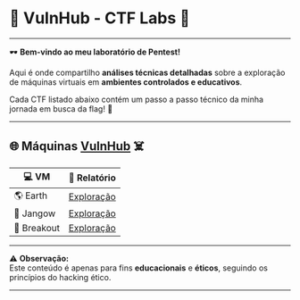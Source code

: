 <p align="center">
 
</p>

# 🐚 VulnHub - CTF Labs 🚩

---

🕶️ **Bem-vindo ao meu laboratório de Pentest!**  

Aqui é onde compartilho **análises técnicas detalhadas** sobre a exploração de máquinas virtuais em **ambientes controlados e educativos**.  

Cada CTF listado abaixo contém um passo a passo técnico da minha jornada em busca da flag! 🏴  

---

## 🌐 Máquinas [VulnHub](https://www.vulnhub.com/) ☠️

| 💻 VM | 📄 Relatório |
|----|----|
| 🌎 Earth | [Exploração](./earth.html) |
| 🐍 Jangow | [Exploração](./jangow.html) |
| 🚪 Breakout | [Exploração](./breakout.html) |

---

⚠️ **Observação:**  
Este conteúdo é apenas para fins **educacionais** e **éticos**, seguindo os princípios do hacking ético.  

---

<p align="center">
  
</p>
